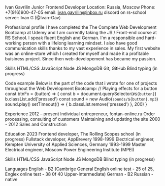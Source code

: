 Ivan Gavrilin
Junior Frontend Developer
Location: Russia, Moscow
Phone: +7(916)900-47-05
email: ivan.gavrilin@inbox.ru
discord on rs-school server: Ivan G (@Ivan-Gav)

Professional profile
I have completed the The Complete Web Development Bootcamp at Udemy and I am currently taking the JS / Front-end course at RS School. I speak fluent English and German. I'm a responsible and hard-working person with a lifelong learning mindset. I also have good communication skills thanks to my vast experience in sales. My first website was an online-store which I created for myself and made it a profitable buisiness project. Since then web-developement has became my passion. 

Skills
HTML/CSS
JavaScript
Node JS
MongoDB
Git, GitHub
Blind typing (in progress)

Code example
Below is the part of the code that i wrote for one of projects throughout the Web Development Bootcamp:
// Playing effects for a button
const btnFx = (button) => {
  const b = document.querySelector(`#${button}`)
  b.classList.add('pressed')
  const sound = new Audio(`sounds/${button}.mp3`)
  sound.play()
  setTimeout(() => {
    b.classList.remove('pressed')
  }, 200)
}

Experience
2012 – present
Individual entrepreneur, fontan-online.ru
Order processing, consulting of customers
Maintaining and updating the site
2000 - 2012
Sales and Construction

Education
2023
Frontend developer, The Rolling Scopes school (in progress)
Fullstack developer, AppBrevery
1998-1999
Electrical engineer, Kempten University of Applied Sciences, Germany
1993-1999
Master Electrical engineer, Moscow Power Engineering Institute (MPEI)

Skills
HTML/CSS
JavaScript
Node JS
MongoDB
Blind typing (in progress)

Languages
English - B2 (Cambrige General English online test - 25 of 25, Englex online test - 38 0f 40 Upper-Intermediate)
German - B2
Russian - native